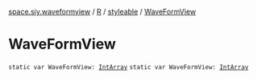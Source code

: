 [space.siy.waveformview](../../index.md) / [R](../index.md) / [styleable](index.md) / [WaveFormView](./-wave-form-view.md)

# WaveFormView

`static var WaveFormView: `[`IntArray`](https://kotlinlang.org/api/latest/jvm/stdlib/kotlin/-int-array/index.html)
`static var WaveFormView: `[`IntArray`](https://kotlinlang.org/api/latest/jvm/stdlib/kotlin/-int-array/index.html)